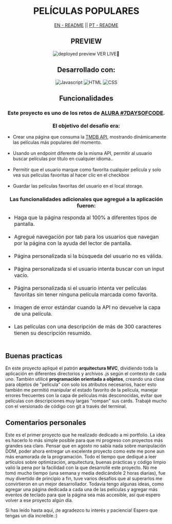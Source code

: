<div style="text-align: center">
    <h1>PELÍCULAS POPULARES</h1>
    <div ><a href='./README.md'style='cursor: pointer'>EN - README</a> || <a href='./README.pt-br.md' style='cursor: pointer'>PT - README</a></div>
</div>

<div style="text-align: center">
    <h2>PREVIEW</h2>
    <img src='assets/preview.png' alt='deployed preview'></img>
    <a style='text-decoration: none; text-transform: uppercase' href='https://itsdamel.github.io/popular-movies/' target='_blank'>VER LIVE🚀</a>
</div>

<div style="text-align: center">
    <h2>Desarrollado con:</h2>
    <img alt='Javascript' src='https://img.shields.io/badge/JavaScript-F7DF1E?style=for-the-badge&logo=javascript&logoColor=black'>
    <img alt='HTML' src='https://img.shields.io/badge/HTML5-E34F26?style=for-the-badge&logo=html5&logoColor=white'>
    <img alt='CSS' src='https://img.shields.io/badge/CSS3-1572B6?style=for-the-badge&logo=css3&logoColor=white'>

</div>

<div style="text-align: center">
    <h2>Funcionalidades</h2>
    <h3>
        Este proyecto es uno de los retos de <a href='https://alura-7dayscode.vercel.app/' target='_blank'>ALURA #7DAYSOFCODE</a>.<br><br> El objetivo del desafío era:
    </h3>     
    <ul style="text-align: left">
        <li>Crear una página que consuma la <a href='https://developer.themoviedb.org/docs' target='_blank'>TMDB API</a>, mostrando dinámicamente las películas más populares del momento.</li><br>
        <li>Usando un endpoint diferente de la misma API, permitir al usuario buscar películas por título en cualquier idioma..</li><br>
        <li>Permitir que el usuario marque como favorita cualquier película y solo vea sus películas favoritas al hacer clic en el checkbox</li><br>
        <li>Guardar las películas favoritas del usuario en el local storage.</li>
    </ul>
    
</div>

<div style="text-align: center">
    <h3>
        Las funcionalidades adicionales que agregué a la aplicación fueron:
    </h3>     
    <ul style="text-align: left; font-size: 16px">
        <li> Haga que la página responda al 100% a diferentes tipos de pantalla. </li><br>
        <li>Agregué navegación por tab para los usuarios que navegan por la página con la ayuda del lector de pantalla.</li><br>
         <li>Página personalizada si la búsqueda del usuario no es válida.</li><br>
         <li>Página personalizada si el usuario intenta buscar con un input vacío.</li><br>
         <li>Página personalizada si el usuario intenta ver películas favoritas sin tener ninguna película marcada como favorita.</li><br>
         <li>Imagen de error estándar cuando la API no devuelve la capa de una película.</li><br>
         <li>Las películas con una descripción de más de 300 caracteres tienen su descripción resumido.</li><br>
    </ul>
    
</div>

<div>
    <h2>Buenas practicas</h2>
    <p> En este proyecto apliqué el patrón <strong>arquitectura MVC</strong>, dividiendo toda la aplicación en diferentes directorios y archivos .js según el contexto de cada uno. También utilicé <strong>programación orientada a objetos</strong>, creando una clase para objetos de "película" con solo los atributos necesarios, hacer esto también me permitió manipular el estado favorito de la película, manejar errores frecuentes con la capa de películas más desconocidas,  evitar que películas con descripciones muy largas "rompan" sus cards. Trabajé mucho con el versionado de código con git a través del terminal.</p>
</div>

<div>
    <h2>Comentarios personales</h2>
    <p>
        Este es el primer proyecto que he realizado dedicado a mi portfolio. La idea es hacerlo lo más simple posible para que mi progreso con proyectos más grandes sea claro. Pensar que en agosto no sabía nada sobre manipulación DOM, poder ahora entregar un excelente proyecto como este me pone aun más enamorada de la programación. Todo el tiempo que dediqué a leer artículos sobre optimización, arquitectura, buenas prácticas y código limpio valió la pena por la facilidad con la que desarrollé este proyecto. No me tomó mucho tiempo (una semana y media dedicándole 2 horas diarias), fue muy divertido de principio a fin, tuve varios desafíos que al superarlos me convirtieron en un mejor desarrollador. Todavía tengo algunas ideas, como agregar una página dedicada a cada una de las películas y agregar más eventos de teclado para que la página sea más accesible, así que espero volver a ese proyecto algún día. 
    </p>
    <p>
        Si has leído hasta aquí, ¡te agradezco tu interés y paciencia! Espero que tengas un día increíble.:)
    </p>

</div>
